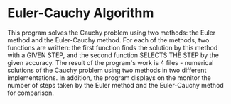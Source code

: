 # Euler-Cauchy Algorithm
This program solves the Cauchy problem using two methods: the Euler method and the Euler-Cauchy method. For each of the methods, two functions are written: the first function finds the solution by this method with a GIVEN STEP, and the second function SELECTS THE STEP by the given accuracy. The result of the program's work is 4 files - numerical solutions of the Cauchy problem using two methods in two different implementations. In addition, the program displays on the monitor the number of steps taken by the Euler method and the Euler-Cauchy method for comparison.

